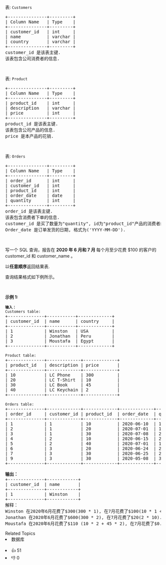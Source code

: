 <p>表: <code>Customers</code></p>

<pre>
+---------------+---------+
| Column Name   | Type    |
+---------------+---------+
| customer_id   | int     |
| name          | varchar |
| country       | varchar |
+---------------+---------+
customer_id 是该表主键.
该表包含公司消费者的信息.
</pre>

<p>&nbsp;</p>

<p>表: <code>Product</code></p>

<pre>
+---------------+---------+
| Column Name   | Type    |
+---------------+---------+
| product_id    | int     |
| description   | varchar |
| price         | int     |
+---------------+---------+
product_id 是该表主键.
该表包含公司产品的信息.
price 是本产品的花销.</pre>

<p>&nbsp;</p>

<p>表: <code>Orders</code></p>

<pre>
+---------------+---------+
| Column Name   | Type    |
+---------------+---------+
| order_id      | int     |
| customer_id   | int     |
| product_id    | int     |
| order_date    | date    |
| quantity      | int     |
+---------------+---------+
order_id 是该表主键.
该表包含消费者下单的信息.
customer_id 是买了数量为"quantity", id为"product_id"产品的消费者的 id.
Order_date 是订单发货的日期, 格式为('YYYY-MM-DD').</pre>

<p>&nbsp;</p>

<p>写一个 SQL 查询，报告在&nbsp;<strong>2020 年 6 月和 7 月&nbsp;</strong>每个月至少花费 $100 的客户的 customer_id 和 customer_name 。</p>

<p>以<strong>任意顺序</strong>返回结果表.</p>

<p>查询结果格式如下例所示。</p>

<p>&nbsp;</p>

<p><strong>示例 1:</strong></p>

<pre>
<span><code><strong>输入：</strong>
Customers table:</code></span>
+--------------+-----------+-------------+
| customer_id  | name &nbsp;    | country &nbsp; &nbsp; |
+--------------+-----------+-------------+
| 1    &nbsp;       | Winston  &nbsp;| USA        &nbsp;|
| 2          &nbsp; | Jonathan  | Peru       &nbsp;|
| 3          &nbsp; | Moustafa &nbsp;| Egypt      &nbsp;|
+--------------+-----------+-------------+

<span><code>Product table:</code></span>
+--------------+-------------+-------------+
| product_id   | description | price   &nbsp; &nbsp; |
+--------------+-------------+-------------+
| 10   &nbsp;       | LC Phone &nbsp;  | 300        &nbsp;|
| 20         &nbsp; | LC T-Shirt  | 10         &nbsp;|
| 30         &nbsp; | LC Book    &nbsp;| 45         &nbsp;|
| 40           | LC Keychain&nbsp;| 2         &nbsp; |
+--------------+-------------+-------------+

<span><code>Orders table:</code></span>
+--------------+-------------+-------------+-------------+-----------+
| order_id     | customer_id | product_id  | order_date  | quantity  |
+--------------+-------------+-------------+-------------+-----------+
| 1    &nbsp;       | 1        &nbsp;  | 10         &nbsp;| 2020-06-10  | 1         |
| 2          &nbsp; | 1           | 20         &nbsp;| 2020-07-01  | 1         |
| 3          &nbsp; | 1           | 30         &nbsp;| 2020-07-08  | 2         |
| 4    &nbsp;       | 2        &nbsp;  | 10         &nbsp;| 2020-06-15  | 2         |
| 5          &nbsp; | 2           | 40         &nbsp;| 2020-07-01  | 10        |
| 6          &nbsp; | 3           | 20         &nbsp;| 2020-06-24  | 2         |
| 7    &nbsp;       | 3        &nbsp;  | 30         &nbsp;| 2020-06-25  | 2         |
| 9          &nbsp; | 3           | 30         &nbsp;| 2020-05-08  | 3         |
+--------------+-------------+-------------+-------------+-----------+

<strong>输出：</strong>
+--------------+------------+
| customer_id  | name       |  
+--------------+------------+
| 1            | Winston    |
+--------------+------------+ 
解释：
Winston 在2020年6月花费了$300(300 * 1), 在7月花费了$100(10 * 1 + 45 * 2).
Jonathan 在2020年6月花费了$600(300 * 2), 在7月花费了$20(2 * 10).
Moustafa 在2020年6月花费了$110 (10 * 2 + 45 * 2), 在7月花费了$0.</pre>

<div><div>Related Topics</div><div><li>数据库</li></div></div><br><div><li>👍 51</li><li>👎 0</li></div>